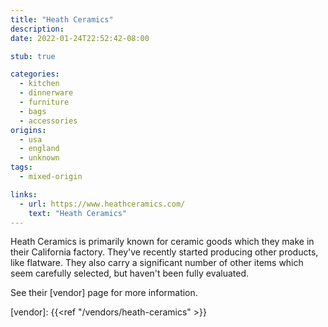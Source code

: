 ```yaml
---
title: "Heath Ceramics"
description:
date: 2022-01-24T22:52:42-08:00

stub: true

categories:
  - kitchen
  - dinnerware
  - furniture
  - bags
  - accessories
origins:
  - usa
  - england
  - unknown
tags:
  - mixed-origin

links:
  - url: https://www.heathceramics.com/
    text: "Heath Ceramics"
---
```


Heath Ceramics is primarily known for ceramic goods which they make in their
California factory. They've recently started producing other products, like
flatware. They also carry a significant number of other items which seem
carefully selected, but haven't been fully evaluated.

See their [vendor] page for more information.

[vendor]: {{<ref "/vendors/heath-ceramics" >}}
